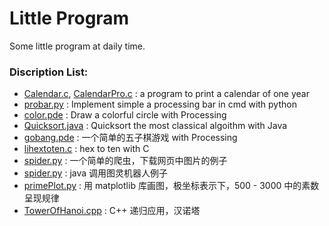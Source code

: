 # Little Program
Some little program at daily time.
### Discription List:
* [Calendar.c](https://github.com/foolself/LittleProgram/blob/master/Calendar.c), [CalendarPro.c](https://github.com/foolself/LittleProgram/blob/master/CalendarPro.c) : a program to print a calendar of one year
* [probar.py](https://github.com/foolself/LittleProgram/blob/master/probar.py) : Implement simple a processing bar in cmd with python
* [color.pde](https://github.com/foolself/LittleProgram/blob/master/color.pde) : Draw a colorful circle with Processing
* [Quicksort.java](https://github.com/foolself/LittleProgram/blob/master/Quicksort.java) : Quicksort the most classical algoithm with Java
* [gobang.pde](https://github.com/foolself/LittleProgram/blob/master/gobang.pde) : 一个简单的五子棋游戏 with Processing
* [lihextoten.c](https://github.com/foolself/LittleProgram/blob/master/hextoten.c) : hex to ten with C
* [spider.py](https://github.com/foolself/LittleProgram/blob/master/spider.py) : 一个简单的爬虫，下载网页中图片的例子
* [spider.py](https://github.com/foolself/LittleProgram/blob/master/TulingRobot.java) : java 调用图灵机器人例子
* [primePlot.py](https://github.com/foolself/LittleProgram/blob/master/primePlot.py) : 用 matplotlib 库画图，极坐标表示下，500 - 3000 中的素数呈现规律
* [TowerOfHanoi.cpp](https://github.com/foolself/LittleProgram/blob/master/TowerOfHanoi.cpp) : C++ 递归应用，汉诺塔

